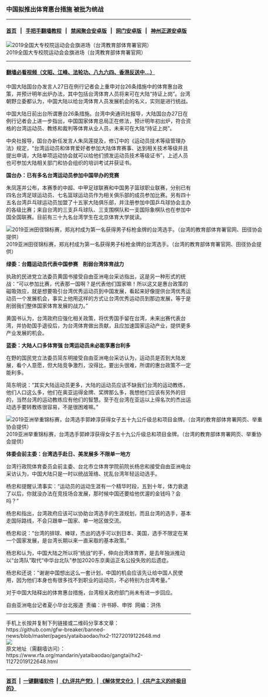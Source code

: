 ### 中国拟推出体育惠台措施  被批为统战
------------------------

#### [首页](https://github.com/gfw-breaker/banned-news/blob/master/README.md) &nbsp;&nbsp;|&nbsp;&nbsp; [手把手翻墙教程](https://github.com/gfw-breaker/guides/wiki) &nbsp;&nbsp;|&nbsp;&nbsp; [禁闻聚合安卓版](https://github.com/gfw-breaker/bn-android) &nbsp;&nbsp;|&nbsp;&nbsp; [网门安卓版](https://github.com/oGate2/oGate) &nbsp;&nbsp;|&nbsp;&nbsp; [神州正道安卓版](https://github.com/SzzdOgate/update) 



<div id="headerimg">
 <img alt="2019全国大专校院运动会会旗进场（台湾教育部体育署官网）" src="https://www.rfa.org/mandarin/yataibaodao/gangtai/hx2-11272019122648.html/4e094e09.jpg/@@images/ea55342a-8bdc-4cbd-aac5-5ced5dfbe712.jpeg" title="2019全国大专校院运动会会旗进场（台湾教育部体育署官网）"/>
 <div id="headerimgcontents">
  <div id="headerimgcaption">
   <span>
    2019全国大专校院运动会会旗进场（台湾教育部体育署官网）
   </span>
   <!-- zoomattribute -->
  </div>
  <!-- headerimgcaption -->
 </div>
 <!-- headerimagecontents -->
</div>

<hr/>


#### [翻墙必看视频（文昭、江峰、法轮功、八九六四、香港反送中...）](https://github.com/gfw-breaker/banned-news/blob/master/pages/links.md)

<div id="storytext">
 <div>
  <div class="slot_header">
  </div>
 </div>
 <p>
 </p>
 <p>
  中国大陆国台办发言人27日在例行记者会上重申对台26条措施中的体育惠台政策，并预计明年出炉办法，其中包括台湾体育人员将来可在大陆“持证上岗”。台湾朝野立委都认为，中国大陆以给台湾体育人员发展机会的名义，实则是进行统战。
 </p>
 <p>
  中国大陆日前出台所谓惠台26条措施。台湾中央通讯社报导，大陆国台办27日在例行记者会上进一步指出，中国国家体育总局正在修法，预计明年初出炉，符合资格的台湾运动员、教练和裁判等体育从业人员，未来可在大陆“持证上岗”。
 </p>
 <p>
  中央社报导，国台办新任发言人朱凤莲提及，修订中的《运动员技术等级管理办法》规定，“台湾运动员和体育爱好者参加大陆体育赛事、达到相关技术等级并且提出申请，大陆单项运动协会就可以给他们颁发运动员技术等级证书”，上述人员也可参加大陆相关部门和协会组织的培训考试并获证书。
 </p>
 <p>
 </p>
 <p>
 </p>
 <p>
  <b>
   国台办：已有多名台湾运动员参加中国举办的竞赛
  </b>
 </p>
 <p>
  朱凤莲并公布，本赛季的中超、中甲足球联赛和中国男子篮球职业联赛，分别已有四名台湾足球运动员、七名篮球运动员作为相关俱乐部的成员参加比赛。另有四十五名台湾乒乓球运动员加盟了十五家大陆俱乐部，并注册参加中国乒乓球协会主办的各级比赛；来自台湾的三支乒乓球队、三支围棋队和一支国际象棋队也在参加中国全国联赛。目前有三十九名台湾学生在北京体育大学就读。
 </p>
 <p>
  <div class="image-inline captioned" style="width:700px;">
   <div style="width:700px;">
    <img alt="2019亚洲田径锦标赛，郑兆村成为第一名获得男子标枪金牌的台湾选手。（台湾的教育部体育署官网、田径协会提供）" src="https://www.rfa.org/mandarin/yataibaodao/gangtai/hx2-11272019122648.html/4e00.jpg" title="2019亚洲田径锦标赛，郑兆村成为第一名获得男子标枪金牌的台湾选手。（台湾的教育部体育署官网、田径协会提供）"/>
   </div>
   <div class="image-caption">
    <span style="width:700px;">
     2019亚洲田径锦标赛，郑兆村成为第一名获得男子标枪金牌的台湾选手。（台湾的教育部体育署官网、田径协会提供）
    </span>
    <span class="copyright">
    </span>
   </div>
  </div>
 </p>
 <p>
  <b>
   绿委：台籍运动员代表中国参赛    削弱台湾体育战力
  </b>
 </p>
 <p>
  执政的民进党立法委员黄国书接受自由亚洲电台采访指出，这是另一种形式的统战：“可以参加比赛，代表那一国啊？是代表他们国家嘛！所以这又是惠台政策的磁吸效应，就是想要吸引台湾优秀运动员到中国发展，看起来好像提供台湾优秀运动员一个发展机会，事实上他用这样的方式让台湾优秀运动员到那边发展，等于是削弱我们整体国家体育发展的战力。”
 </p>
 <p>
  黄国书认为，台湾政府应强化相关政策，将优秀国手留在台湾，未来出赛代表台湾，并协助国手退役后，为台湾体育做出贡献，且应加速国家运动产业，提供更多产业发展的机会。
 </p>
 <p>
  <b>
   蓝委：大陆人口多体育强 台湾运动员未必能享惠台利多
  </b>
 </p>
 <p>
  在野的国民党立法委员简东明接受自由亚洲电台采访认为，运动员是否到大陆发展，看个人意愿，但大陆竞争激烈，没得比，要出头很难，所谓的惠台政策不一定能利多。
 </p>
 <p>
  简东明说：“其实大陆运动员更多，大陆的运动员应该不缺我们台湾的运动教练，他们人口这么多，他们在奥亚运得金牌、奖牌那么多，我想他们应该有另外的目的，当然台湾的运动教练应有他们的智慧。至于在台湾在亚运以上得名次的杰出运动选手要转教练很容易，不是很困难嘛。”
 </p>
 <p>
  <div class="image-inline captioned" style="width:700px;">
   <div style="width:700px;">
    <img alt="2019亚洲举重锦标赛，台湾选手郭婞淳获得女子五十九公斤级总和项目金牌。（台湾的教育部体育署网页、举重协会提供）" src="https://www.rfa.org/mandarin/yataibaodao/gangtai/hx2-11272019122648.html/4e8c4e8c4e8c.jpg" title="2019亚洲举重锦标赛，台湾选手郭婞淳获得女子五十九公斤级总和项目金牌。（台湾的教育部体育署网页、举重协会提供）"/>
   </div>
   <div class="image-caption">
    <span style="width:700px;">
     2019亚洲举重锦标赛，台湾选手郭婞淳获得女子五十九公斤级总和项目金牌。（台湾的教育部体育署网页、举重协会提供）
    </span>
    <span class="copyright">
    </span>
   </div>
  </div>
 </p>
 <p>
  <b>
   体委会前主委：台湾选手赴日、美发展多 不限单一地方
  </b>
 </p>
 <p>
  台湾行政院体育委员会前主委、台北市立体育学院前院长杨忠和接受自由亚洲电台采访认为，中国大陆只是一时以统战笼络、扰乱台湾年轻运动选手。
 </p>
 <p>
  杨忠和提醒认清事实：“运动员的运动生涯有一个精华时段，五到十年，体力衰退了以后，你就没办法在竞技场合发展，那时候中国还要给他优渥的金钱吗？会吗？”
 </p>
 <p>
  杨忠和指出，台湾政府应该可以协助台湾选手的生涯规划，而且台湾的选手，基本走国际路线，不会只跟单一国家、单一地区做交流。
 </p>
 <p>
  杨忠和说：“台湾的排球、棒球，杰出的选手可以到日本、美国，选手不限定在某一个国家发展，是台湾长期以来一直采取的基本政策。”
 </p>
 <p>
  杨忠和认为，中国大陆之所以将“统战”的手，伸向台湾体育界，是去年独派推动以“台湾队”取代“中华台北队”参加2020东京奥运正名公投失败的后遗症。
 </p>
 <p>
  杨忠和还说：“谢谢中国想出这么一套计划，中国的机会应该先让给中国人民使用，因为他们本身也有很多找不到职业的运动员，不必特别为台湾考量。”
 </p>
 <p>
  对于中国大陆释出的体育惠台措施，台湾相关政府部门尚未有进一步回应。
 </p>
 <p>
 </p>
 <p>
  自由亚洲电台记者夏小华台北报道  责编：许书婷、申铧  网编：洪伟
 </p>
</div>

<hr/>
手机上长按并复制下列链接或二维码分享本文章：<br/>
https://github.com/gfw-breaker/banned-news/blob/master/pages/yataibaodao/hx2-11272019122648.md <br/>
<a href='https://github.com/gfw-breaker/banned-news/blob/master/pages/yataibaodao/hx2-11272019122648.md'><img src='https://github.com/gfw-breaker/banned-news/blob/master/pages/yataibaodao/hx2-11272019122648.md.png'/></a> <br/>
原文地址（需翻墙访问）：https://www.rfa.org/mandarin/yataibaodao/gangtai/hx2-11272019122648.html


------------------------
#### [首页](https://github.com/gfw-breaker/banned-news/blob/master/README.md) &nbsp;|&nbsp; [一键翻墙软件](https://github.com/gfw-breaker/nogfw/blob/master/README.md) &nbsp;| [《九评共产党》](https://github.com/gfw-breaker/9ping.md/blob/master/README.md#九评之一评共产党是什么) | [《解体党文化》](https://github.com/gfw-breaker/jtdwh.md/blob/master/README.md) | [《共产主义的终极目的》](https://github.com/gfw-breaker/gczydzjmd.md/blob/master/README.md)


<img src='http://gfw-breaker.win/banned-news/pages/yataibaodao/hx2-11272019122648.md' width='0px' height='0px'/>